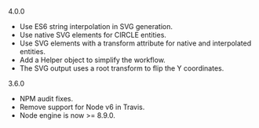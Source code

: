 4.0.0
- Use ES6 string interpolation in SVG generation.
- Use native SVG <circle /> elements for CIRCLE entities.
- Use SVG <g/> elements with a transform attribute for native and interpolated entities.
- Add a Helper object to simplify the workflow.
- The SVG output uses a root transform to flip the Y coordinates.

3.6.0
- NPM audit fixes.
- Remove support for Node v6 in Travis.
- Node engine is now >= 8.9.0.
